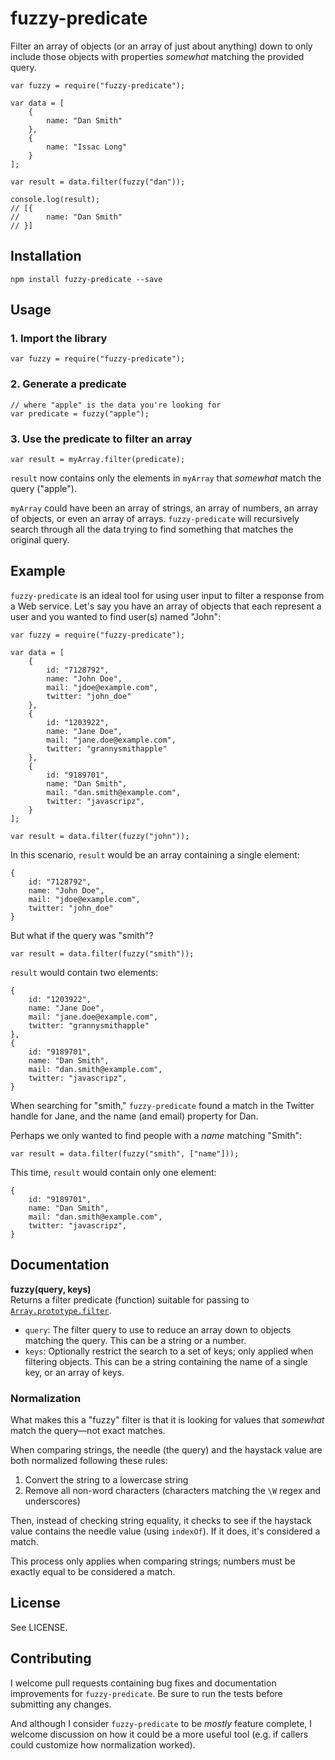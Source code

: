 fuzzy-predicate
============
Filter an array of objects (or an array of just about anything) down to only include those objects with properties _somewhat_ matching the provided query.

	var fuzzy = require("fuzzy-predicate");
	
	var data = [
		{
			name: "Dan Smith"
		},
		{
			name: "Issac Long"
		}
	];
	
	var result = data.filter(fuzzy("dan"));
	
	console.log(result);
	// [{
	// 		name: "Dan Smith"
	// }]

Installation
------------
	npm install fuzzy-predicate --save

Usage
------------

### 1. Import the library
	var fuzzy = require("fuzzy-predicate");

### 2. Generate a predicate
	// where "apple" is the data you're looking for
	var predicate = fuzzy("apple");

### 3. Use the predicate to filter an array
	var result = myArray.filter(predicate);

`result` now contains only the elements in `myArray` that _somewhat_ match the query ("apple").

`myArray` could have been an array of strings, an array of numbers, an array of objects, or even an array of arrays. `fuzzy-predicate` will recursively search through all the data trying to find something that matches the original query.

Example
------------
`fuzzy-predicate` is an ideal tool for using user input to filter a response from a Web service. Let's say you have an array of objects that each represent a user and you wanted to find user(s) named "John":

	var fuzzy = require("fuzzy-predicate");
	
	var data = [
		{
			id: "7128792",
			name: "John Doe",
			mail: "jdoe@example.com",
			twitter: "john_doe"
		},
		{
			id: "1203922",
			name: "Jane Doe",
			mail: "jane.doe@example.com",
			twitter: "grannysmithapple"
		},
		{
			id: "9189701",
			name: "Dan Smith",
			mail: "dan.smith@example.com",
			twitter: "javascripz",
		}
	];

	var result = data.filter(fuzzy("john"));
	
In this scenario, `result` would be an array containing a single element:

	{
		id: "7128792",
		name: "John Doe",
		mail: "jdoe@example.com",
		twitter: "john_doe"
	}

But what if the query was "smith"?

	var result = data.filter(fuzzy("smith"));

`result` would contain two elements:

	{
		id: "1203922",
		name: "Jane Doe",
		mail: "jane.doe@example.com",
		twitter: "grannysmithapple"
	},
	{
		id: "9189701",
		name: "Dan Smith",
		mail: "dan.smith@example.com",
		twitter: "javascripz",
	}

When searching for "smith," `fuzzy-predicate` found a match in the Twitter handle for Jane, and the name (and email) property for Dan. 

Perhaps we only wanted to find people with a _name_ matching "Smith":

	var result = data.filter(fuzzy("smith", ["name"]));
	
This time, `result` would contain only one element:

	{
		id: "9189701",
		name: "Dan Smith",
		mail: "dan.smith@example.com",
		twitter: "javascripz",
	}	


Documentation
------------

**fuzzy(query, keys)**  
Returns a filter predicate (function) suitable for passing to [`Array.prototype.filter`](https://developer.mozilla.org/en-US/docs/Web/JavaScript/Reference/Global_Objects/Array/filter).

* `query`: The filter query to use to reduce an array down to objects matching the query. This can be a string or a number.
* `keys`: Optionally restrict the search to a set of keys; only applied when filtering objects. This can be a string containing the name of a single key, or an array of keys.

### Normalization
What makes this a "fuzzy" filter is that it is looking for values that _somewhat_ match the query—not exact matches.

When comparing strings, the needle (the query) and the haystack value are both normalized following these rules:

1. Convert the string to a lowercase string
2. Remove all non-word characters (characters matching the `\W` regex and underscores)

Then, instead of checking string equality, it checks to see if the haystack value contains the needle value (using `indexOf`). If it does, it's considered a match.

This process only applies when comparing strings; numbers must be exactly equal to be considered a match.

License
------------
See LICENSE.

Contributing
------------
I welcome pull requests containing bug fixes and documentation improvements for `fuzzy-predicate`. Be sure to run the tests before submitting any changes.

And although I consider `fuzzy-predicate` to be _mostly_ feature complete, I welcome discussion on how it could be a more useful tool (e.g. if callers could customize how normalization worked).